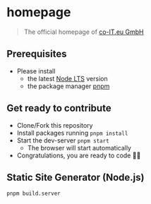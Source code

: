# homepage

> The official homepage of [co-IT.eu GmbH](https://co-IT.eu)

## Prerequisites

- Please install
  - the latest [Node LTS](https://nodejs.org) version
  - the package manager [pnpm](https://pnpm.io/installation#using-npm)

## Get ready to contribute

- Clone/Fork this repository
- Install packages running `pnpm install`
- Start the dev-server `pnpm start`
  - The browser will start automatically
- Congratulations, you are ready to code 👩‍💻

## Static Site Generator (Node.js)

```
pnpm build.server
```
